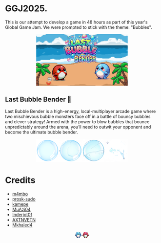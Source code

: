 # GGJ2025.

This is our attempt to develop a game in 48 hours as part of this year's Global Game Jam. We were prompted to stick with the theme: "Bubbles".

<div align="center">
  <img src="assets/art/start_background.png" alt="demo" width="300"/>
</div>

## Last Bubble Bender 🫧

Last Bubble Bender is a high-energy, local-multiplayer arcade game where two mischievous bubble monsters face off in a battle of bouncy bubbles and clever strategy! Armed with the power to blow bubbles that bounce unpredictably around the arena, you’ll need to outwit your opponent and become the ultimate bubble bender.

<div align="center">
  <img src="assets/objects/bubble_burst.png" alt="demo" width="300"/>
</div>

# Credits

* [m4mbo](https://github.com/m4mbo)
* [prosk-sudo](https://github.com/prosk-sudo)
* [kamepe](https://github.com/kamepe)
* [MuAzi04](https://github.com/MuAzi04) 
* [Inderjot01](https://github.com/Inderjot01)
* [AXTNVETN](https://github.com/AXTNVETN)
* [Mkhaled4](https://github.com/Mkhaled4)

<div align="center">
  <img src="assets/player/die.png" alt="demo" width="20"/>
  <img src="assets/player/die2.png" alt="demo" width="20"/>
</div>